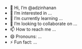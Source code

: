 - 👋 Hi, I’m @adzinhanan
- 👀 I’m interested in ...
- 🌱 I’m currently learning ...
- 💞️ I’m looking to collaborate on ...
- 📫 How to reach me ...
- 😄 Pronouns: ...
- ⚡ Fun fact: ...

<!---
adzinhanan/adzinhanan is a ✨ special ✨ repository because its `README.md` (this file) appears on your GitHub profile.
You can click the Preview link to take a look at your changes.
--->
